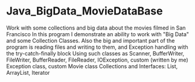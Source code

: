 # Java_BigData_MovieDataBase
Work with some collections and big data about the movies filmed in San Francisco
In this program I demonstrate an ability to work with "Big Data" and some Collection Classes.
Also the big and important part of the program is reading files and writing to them, and Exception handling with the try-catch-finally block
Using such classes as Scanner, BufferWriter, FileWriter, BufferReader, FileReader, IOException, custom (written by me) Exception class, custom Movie class
Collections and Interfaces: List, ArrayList, Iterator


